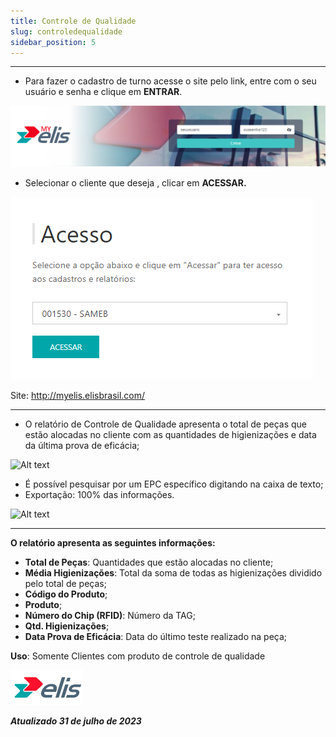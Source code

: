 ```yaml
---
title: Controle de Qualidade
slug: controledequalidade
sidebar_position: 5
---
```

---
* Para fazer o cadastro de turno acesse o site pelo link, entre com o seu usuário e senha e clique em **ENTRAR**.

![Alt text](<../../MyElis - Planta/Login e Acesso/image.png>)

* Selecionar o cliente que deseja , clicar em **ACESSAR.**

![Alt text](../Cadastros/image-17.png)

Site: http://myelis.elisbrasil.com/

---
*  O relatório de Controle de Qualidade apresenta o total de peças que estão alocadas no cliente com as quantidades de higienizações e data da última prova de eficácia;

![Alt text](image-29.png)

* É possível pesquisar por um EPC específico digitando na caixa de texto;
* Exportação: 100% das informações.

![Alt text](image-30.png)

---
**O relatório apresenta as seguintes informações:**

* **Total de Peças**: Quantidades que estão alocadas no cliente;
* **Média Higienizações**: Total da soma de todas as higienizações dividido pelo total de peças;
* **Código do Produto**;
* **Produto**;
* **Número do Chip (RFID)**: Número da TAG;
* **Qtd. Higienizações**;
* **Data Prova de Eficácia**: Data do último teste realizado na peça;

**Uso**: Somente Clientes com produto de  controle de qualidade

![Alt text](<../../MyElis - Planta/Login e Acesso/image-7.png>)

***Atualizado 31 de julho de 2023***